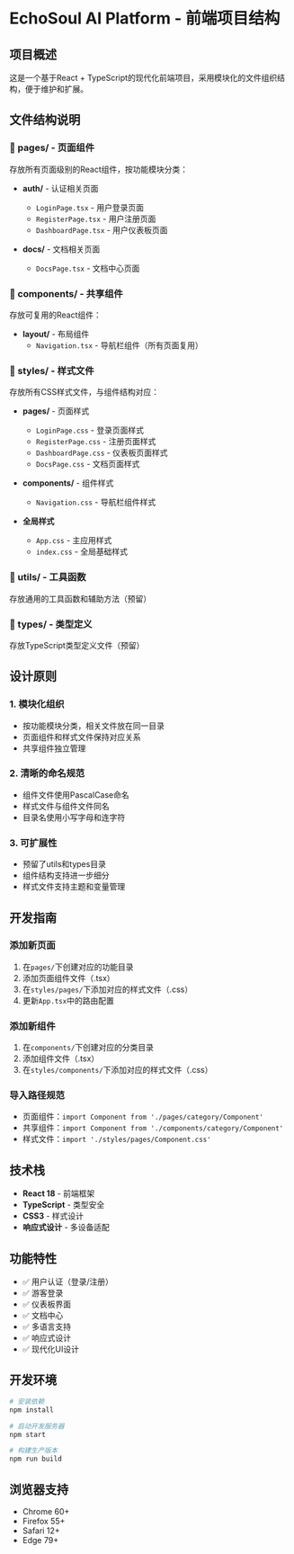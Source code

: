 # EchoSoul AI Platform - 前端项目结构

## 项目概述

这是一个基于React + TypeScript的现代化前端项目，采用模块化的文件组织结构，便于维护和扩展。

## 文件结构说明

### 📁 pages/ - 页面组件
存放所有页面级别的React组件，按功能模块分类：

- **auth/** - 认证相关页面
  - `LoginPage.tsx` - 用户登录页面
  - `RegisterPage.tsx` - 用户注册页面  
  - `DashboardPage.tsx` - 用户仪表板页面

- **docs/** - 文档相关页面
  - `DocsPage.tsx` - 文档中心页面

### 📁 components/ - 共享组件
存放可复用的React组件：

- **layout/** - 布局组件
  - `Navigation.tsx` - 导航栏组件（所有页面复用）

### 📁 styles/ - 样式文件
存放所有CSS样式文件，与组件结构对应：

- **pages/** - 页面样式
  - `LoginPage.css` - 登录页面样式
  - `RegisterPage.css` - 注册页面样式
  - `DashboardPage.css` - 仪表板页面样式
  - `DocsPage.css` - 文档页面样式

- **components/** - 组件样式
  - `Navigation.css` - 导航栏组件样式

- **全局样式**
  - `App.css` - 主应用样式
  - `index.css` - 全局基础样式

### 📁 utils/ - 工具函数
存放通用的工具函数和辅助方法（预留）

### 📁 types/ - 类型定义
存放TypeScript类型定义文件（预留）

## 设计原则

### 1. 模块化组织
- 按功能模块分类，相关文件放在同一目录
- 页面组件和样式文件保持对应关系
- 共享组件独立管理

### 2. 清晰的命名规范
- 组件文件使用PascalCase命名
- 样式文件与组件文件同名
- 目录名使用小写字母和连字符

### 3. 可扩展性
- 预留了utils和types目录
- 组件结构支持进一步细分
- 样式文件支持主题和变量管理

## 开发指南

### 添加新页面
1. 在`pages/`下创建对应的功能目录
2. 添加页面组件文件（.tsx）
3. 在`styles/pages/`下添加对应的样式文件（.css）
4. 更新`App.tsx`中的路由配置

### 添加新组件
1. 在`components/`下创建对应的分类目录
2. 添加组件文件（.tsx）
3. 在`styles/components/`下添加对应的样式文件（.css）

### 导入路径规范
- 页面组件：`import Component from './pages/category/Component'`
- 共享组件：`import Component from './components/category/Component'`
- 样式文件：`import './styles/pages/Component.css'`

## 技术栈

- **React 18** - 前端框架
- **TypeScript** - 类型安全
- **CSS3** - 样式设计
- **响应式设计** - 多设备适配

## 功能特性

- ✅ 用户认证（登录/注册）
- ✅ 游客登录
- ✅ 仪表板界面
- ✅ 文档中心
- ✅ 多语言支持
- ✅ 响应式设计
- ✅ 现代化UI设计

## 开发环境

```bash
# 安装依赖
npm install

# 启动开发服务器
npm start

# 构建生产版本
npm run build
```

## 浏览器支持

- Chrome 60+
- Firefox 55+
- Safari 12+
- Edge 79+
